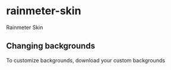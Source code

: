 # rainmeter-skin
Rainmeter Skin 
## Changing backgrounds 
To customize backgrounds, download your custom backgrounds 
